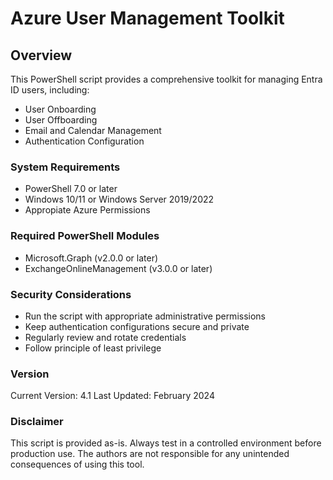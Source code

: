 # Azure User Management Toolkit

## Overview
This PowerShell script provides a comprehensive toolkit for managing Entra ID users, including:
- User Onboarding
- User Offboarding
- Email and Calendar Management
- Authentication Configuration

### System Requirements
- PowerShell 7.0 or later
- Windows 10/11 or Windows Server 2019/2022
- Appropiate Azure Permissions

### Required PowerShell Modules
- Microsoft.Graph (v2.0.0 or later)
- ExchangeOnlineManagement (v3.0.0 or later)

### Security Considerations
- Run the script with appropriate administrative permissions
- Keep authentication configurations secure and private
- Regularly review and rotate credentials
- Follow principle of least privilege

### Version
Current Version: 4.1
Last Updated: February 2024

### Disclaimer
This script is provided as-is. Always test in a controlled environment before production use. 
The authors are not responsible for any unintended consequences of using this tool.
